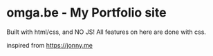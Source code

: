 # omga.be - My Portfolio site

Built with html/css, and NO JS! All features on here are done with css.

inspired from https://jonny.me
